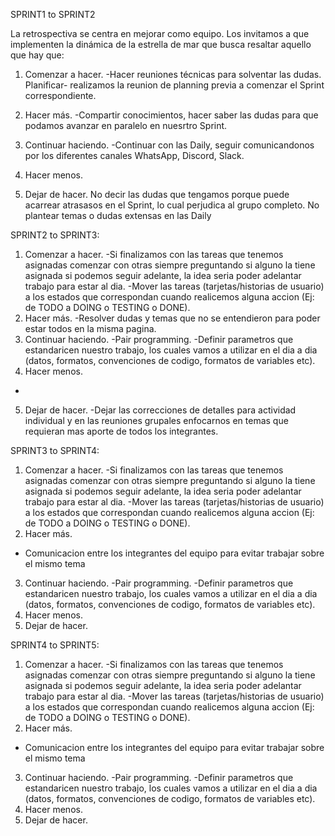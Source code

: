 SPRINT1 to SPRINT2

La retrospectiva se centra en mejorar como equipo. Los invitamos a que implementen la
dinámica de la estrella de mar que busca resaltar aquello que hay que:
1. Comenzar a hacer.
-Hacer reuniones técnicas para solventar las dudas.
Planificar- realizamos la reunion de planning previa a comenzar el Sprint correspondiente.
2. Hacer más.
-Compartir conocimientos, hacer saber las dudas para que podamos avanzar en paralelo en nuesrtro Sprint.                           
3. Continuar haciendo.
-Continuar con las Daily, seguir comunicandonos por los diferentes canales WhatsApp, Discord, Slack.
4. Hacer menos.

5. Dejar de hacer.
No decir las dudas que tengamos porque puede acarrear atrasasos en el Sprint, lo cual perjudica al grupo completo.
No plantear temas o dudas extensas en las Daily
 

SPRINT2 to SPRINT3:
1. Comenzar a hacer.
-Si finalizamos con las tareas que tenemos asignadas comenzar con otras siempre preguntando si alguno la tiene asignada 
si podemos seguir adelante, la idea seria poder adelantar trabajo para estar al dia.
-Mover las tareas (tarjetas/historias de usuario) a los estados que correspondan cuando realicemos alguna accion (Ej: de TODO a DOING o TESTING o DONE).
2. Hacer más. 
-Resolver dudas y temas que no se entendieron para poder estar todos en la misma pagina.
3. Continuar haciendo.
-Pair programming.
-Definir parametros que estandaricen nuestro trabajo, los cuales vamos a utilizar en el dia a dia (datos, formatos, convenciones de codigo, formatos de variables etc).
4. Hacer menos.
-
5. Dejar de hacer.
-Dejar las correcciones de detalles para actividad individual y en las reuniones grupales enfocarnos en temas que requieran mas aporte de todos los integrantes.

SPRINT3 to SPRINT4:
1. Comenzar a hacer.
-Si finalizamos con las tareas que tenemos asignadas comenzar con otras siempre preguntando si alguno la tiene asignada 
si podemos seguir adelante, la idea seria poder adelantar trabajo para estar al dia.
-Mover las tareas (tarjetas/historias de usuario) a los estados que correspondan cuando realicemos alguna accion (Ej: de TODO a DOING o TESTING o DONE).
2. Hacer más. 
- Comunicacion entre los integrantes del equipo para evitar trabajar sobre el mismo tema
3. Continuar haciendo. 
-Pair programming.
-Definir parametros que estandaricen nuestro trabajo, los cuales vamos a utilizar en el dia a dia (datos, formatos, convenciones de codigo, formatos de variables etc).
4. Hacer menos.
5. Dejar de hacer.


SPRINT4 to SPRINT5:
1. Comenzar a hacer.
-Si finalizamos con las tareas que tenemos asignadas comenzar con otras siempre preguntando si alguno la tiene asignada 
si podemos seguir adelante, la idea seria poder adelantar trabajo para estar al dia.
-Mover las tareas (tarjetas/historias de usuario) a los estados que correspondan cuando realicemos alguna accion (Ej: de TODO a DOING o TESTING o DONE).
2. Hacer más. 
- Comunicacion entre los integrantes del equipo para evitar trabajar sobre el mismo tema
3. Continuar haciendo. 
-Pair programming.
-Definir parametros que estandaricen nuestro trabajo, los cuales vamos a utilizar en el dia a dia (datos, formatos, convenciones de codigo, formatos de variables etc).
4. Hacer menos.
5. Dejar de hacer.
